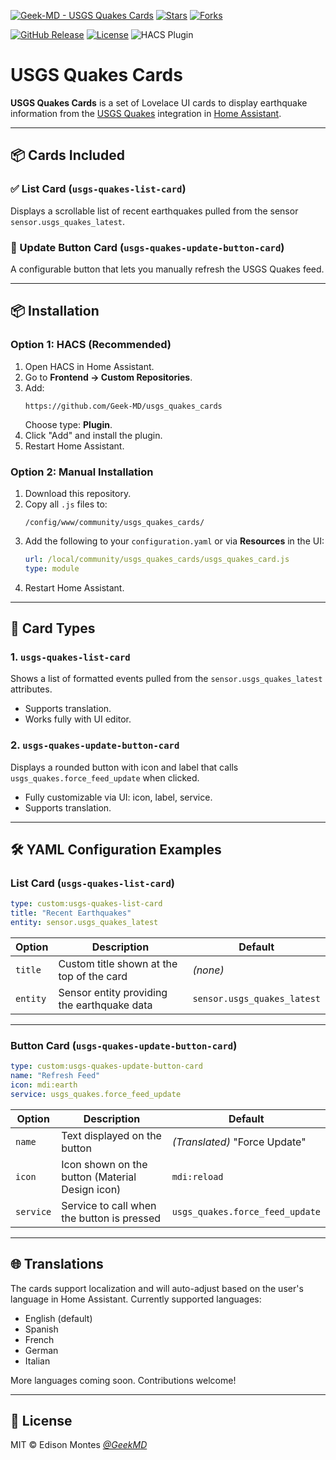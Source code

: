 [![Geek-MD - USGS Quakes Cards](https://img.shields.io/static/v1?label=Geek-MD&message=USGS%20Quakes%20Cards&color=blue&logo=github)](https://github.com/Geek-MD/usgs_quakes_cards)
[![Stars](https://img.shields.io/github/stars/Geek-MD/usgs_quakes_cards?style=social)](https://github.com/Geek-MD/usgs_quakes_cards)
[![Forks](https://img.shields.io/github/forks/Geek-MD/usgs_quakes_cards?style=social)](https://github.com/Geek-MD/usgs_quakes_cards)

[![GitHub Release](https://img.shields.io/github/release/Geek-MD/usgs_quakes_cards?include_prereleases&sort=semver&color=blue)](https://github.com/Geek-MD/usgs_quakes_cards/releases)
[![License](https://img.shields.io/badge/License-MIT-blue)](#license)
![HACS Plugin](https://img.shields.io/badge/HACS-Plugin-blue)

# USGS Quakes Cards

**USGS Quakes Cards** is a set of Lovelace UI cards to display earthquake information from the [USGS Quakes](https://github.com/Geek-MD/USGS_Quakes) integration in [Home Assistant](https://www.home-assistant.io).

---

## 📦 Cards Included

### ✅ List Card (`usgs-quakes-list-card`)
Displays a scrollable list of recent earthquakes pulled from the sensor `sensor.usgs_quakes_latest`.

### 🔘 Update Button Card (`usgs-quakes-update-button-card`)
A configurable button that lets you manually refresh the USGS Quakes feed.

---

## 📦 Installation

### Option 1: HACS (Recommended)
1. Open HACS in Home Assistant.
2. Go to **Frontend → Custom Repositories**.
3. Add:
   ```
   https://github.com/Geek-MD/usgs_quakes_cards
   ```
   Choose type: **Plugin**.
4. Click "Add" and install the plugin.
5. Restart Home Assistant.

### Option 2: Manual Installation
1. Download this repository.
2. Copy all `.js` files to:
   ```
   /config/www/community/usgs_quakes_cards/
   ```
3. Add the following to your `configuration.yaml` or via **Resources** in the UI:
   ```yaml
   url: /local/community/usgs_quakes_cards/usgs_quakes_card.js
   type: module
   ```
4. Restart Home Assistant.

---

## 🧩 Card Types

### 1. `usgs-quakes-list-card`
Shows a list of formatted events pulled from the `sensor.usgs_quakes_latest` attributes.

- Supports translation.
- Works fully with UI editor.

### 2. `usgs-quakes-update-button-card`
Displays a rounded button with icon and label that calls `usgs_quakes.force_feed_update` when clicked.

- Fully customizable via UI: icon, label, service.
- Supports translation.

---

## 🛠️ YAML Configuration Examples

### List Card (`usgs-quakes-list-card`)

```yaml
type: custom:usgs-quakes-list-card
title: "Recent Earthquakes"
entity: sensor.usgs_quakes_latest
```

| Option   | Description                                        | Default                      |
|----------|----------------------------------------------------|------------------------------|
| `title`  | Custom title shown at the top of the card          | *(none)*                     |
| `entity` | Sensor entity providing the earthquake data        | `sensor.usgs_quakes_latest` |

---

### Button Card (`usgs-quakes-update-button-card`)

```yaml
type: custom:usgs-quakes-update-button-card
name: "Refresh Feed"
icon: mdi:earth
service: usgs_quakes.force_feed_update
```

| Option    | Description                                     | Default                          |
|-----------|-------------------------------------------------|----------------------------------|
| `name`    | Text displayed on the button                    | _(Translated)_ "Force Update"    |
| `icon`    | Icon shown on the button (Material Design icon) | `mdi:reload`                     |
| `service` | Service to call when the button is pressed      | `usgs_quakes.force_feed_update` |

---

## 🌐 Translations

The cards support localization and will auto-adjust based on the user's language in Home Assistant. Currently supported languages:

- English (default)
- Spanish
- French
- German
- Italian

More languages coming soon. Contributions welcome!

---

## 📄 License

MIT © Edison Montes [_@GeekMD_](https://github.com/Geek-MD)
